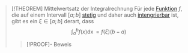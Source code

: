 > [!THEOREM] Mittelwertsatz der Integralrechnung
> Für jede [Funktion](../../Funktionen/Funktion.md) $f$, die auf einem Intervall $[a;b]$ [stetig](../../Grenzwerte%20von%20Funktionen/Stetigkeit/Stetigkeit.md) und daher auch [intengrierbar](Bestimmte%20Integrale/Bestimmtes%20(Riemann-)Integral.md) ist, gibt es ein $\xi \in [a;b]$ derart, dass
> $$\int_a^b f(x) \mathop{\mathrm{d}x} = f(\xi)(b-a)$$
> > [!PROOF]- Beweis